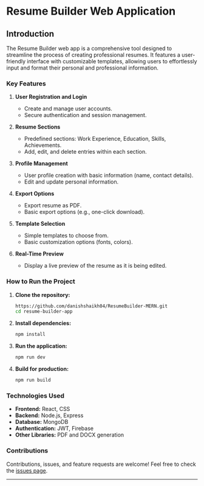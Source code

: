 # Resume Builder Web Application

## Introduction

The Resume Builder web app is a comprehensive tool designed to streamline the process of creating professional resumes. It features a user-friendly interface with customizable templates, allowing users to effortlessly input and format their personal and professional information.

### Key Features

1. **User Registration and Login**
    - Create and manage user accounts.
    - Secure authentication and session management.

2. **Resume Sections**
    - Predefined sections: Work Experience, Education, Skills, Achievements.
    - Add, edit, and delete entries within each section.

3. **Profile Management**
    - User profile creation with basic information (name, contact details).
    - Edit and update personal information.

4. **Export Options**
    - Export resume as PDF.
    - Basic export options (e.g., one-click download).

5. **Template Selection**
    - Simple templates to choose from.
    - Basic customization options (fonts, colors).

6. **Real-Time Preview**
    - Display a live preview of the resume as it is being edited.

### How to Run the Project

1. **Clone the repository:**
    ```bash
    https://github.com/danishshaikh04/ResumeBuilder-MERN.git
    cd resume-builder-app
    ```

2. **Install dependencies:**
    ```bash
    npm install
    ```

3. **Run the application:**
    ```bash
    npm run dev
    ```

4. **Build for production:**
    ```bash
    npm run build
    ```

### Technologies Used

- **Frontend:** React, CSS
- **Backend:** Node.js, Express
- **Database:** MongoDB
- **Authentication:** JWT, Firebase
- **Other Libraries:** PDF and DOCX generation

### Contributions

Contributions, issues, and feature requests are welcome! Feel free to check the [issues page](https://github.com/your-username/resume-builder-app/issues).

---

